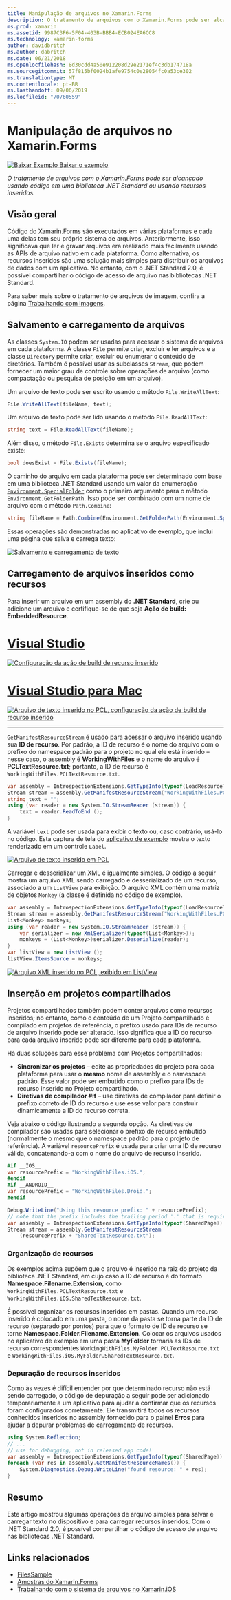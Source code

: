 ```yaml
---
title: Manipulação de arquivos no Xamarin.Forms
description: O tratamento de arquivos com o Xamarin.Forms pode ser alcançado usando código em uma biblioteca .NET Standard ou usando recursos inseridos.
ms.prod: xamarin
ms.assetid: 9987C3F6-5F04-403B-BBB4-ECB024EA6CC8
ms.technology: xamarin-forms
author: davidbritch
ms.author: dabritch
ms.date: 06/21/2018
ms.openlocfilehash: 8d30cdd4a50e912208d29e2171ef4c3db174718a
ms.sourcegitcommit: 57f815bf0024b1afe9754c0e28054fc0a53ce302
ms.translationtype: MT
ms.contentlocale: pt-BR
ms.lasthandoff: 09/06/2019
ms.locfileid: "70760559"
---
```

# <a name="file-handling-in-xamarinforms"></a>Manipulação de arquivos no Xamarin.Forms

[![Baixar Exemplo](~/media/shared/download.png) Baixar o exemplo](https://docs.microsoft.com/samples/xamarin/xamarin-forms-samples/workingwithfiles)

_O tratamento de arquivos com o Xamarin.Forms pode ser alcançado usando código em uma biblioteca .NET Standard ou usando recursos inseridos._

## <a name="overview"></a>Visão geral

Código do Xamarin.Forms são executados em várias plataformas e cada uma delas tem seu próprio sistema de arquivos. Anteriormente, isso significava que ler e gravar arquivos era realizado mais facilmente usando as APIs de arquivo nativo em cada plataforma. Como alternativa, os recursos inseridos são uma solução mais simples para distribuir os arquivos de dados com um aplicativo. No entanto, com o .NET Standard 2.0, é possível compartilhar o código de acesso de arquivo nas bibliotecas .NET Standard.

Para saber mais sobre o tratamento de arquivos de imagem, confira a página [Trabalhando com imagens](~/xamarin-forms/user-interface/images.md).

<a name="Loading_and_Saving_Files" />

## <a name="saving-and-loading-files"></a>Salvamento e carregamento de arquivos

As classes `System.IO` podem ser usadas para acessar o sistema de arquivos em cada plataforma. A classe `File` permite criar, excluir e ler arquivos e a classe `Directory` permite criar, excluir ou enumerar o conteúdo de diretórios. Também é possível usar as subclasses `Stream`, que podem fornecer um maior grau de controle sobre operações de arquivo (como compactação ou pesquisa de posição em um arquivo).

Um arquivo de texto pode ser escrito usando o método `File.WriteAllText`:

```csharp
File.WriteAllText(fileName, text);
```

Um arquivo de texto pode ser lido usando o método `File.ReadAllText`:

```csharp
string text = File.ReadAllText(fileName);
```

Além disso, o método `File.Exists` determina se o arquivo especificado existe:

```csharp
bool doesExist = File.Exists(fileName);
```

O caminho do arquivo em cada plataforma pode ser determinado com base em uma biblioteca .NET Standard usando um valor da enumeração [`Environment.SpecialFolder`](xref:System.Environment.SpecialFolder) como o primeiro argumento para o método `Environment.GetFolderPath`. Isso pode ser combinado com um nome de arquivo com o método `Path.Combine`:

```csharp
string fileName = Path.Combine(Environment.GetFolderPath(Environment.SpecialFolder.LocalApplicationData), "temp.txt");
```

Essas operações são demonstradas no aplicativo de exemplo, que inclui uma página que salva e carrega texto:

[![Salvamento e carregamento de texto](files-images/saveandload-sml.png "Salvamento e carregamento de texto no aplicativo")](files-images/saveandload.png#lightbox "Salvamento e carregamento de texto no aplicativo")

<a name="Loading_Files_Embedded_as_Resources" />

## <a name="loading-files-embedded-as-resources"></a>Carregamento de arquivos inseridos como recursos

Para inserir um arquivo em um assembly do **.NET Standard**, crie ou adicione um arquivo e certifique-se de que seja **Ação de build: EmbeddedResource**.

# <a name="visual-studiotabwindows"></a>[Visual Studio](#tab/windows)

[![Configuração da ação de build de recurso inserido](files-images/vs-embeddedresource-sml.png "Configuração da ação de build de recurso inserido")](files-images/vs-embeddedresource.png#lightbox "Configuração da ação de build de recurso inserido")

# <a name="visual-studio-for-mactabmacos"></a>[Visual Studio para Mac](#tab/macos)

[![Arquivo de texto inserido no PCL, configuração da ação de build de recurso inserido](files-images/xs-embeddedresource-sml.png "Configuração da ação de build de recurso inserido")](files-images/xs-embeddedresource.png#lightbox "Configuração da ação de build de recurso inserido")

-----

`GetManifestResourceStream` é usado para acessar o arquivo inserido usando sua **ID de recurso**. Por padrão, a ID de recurso é o nome do arquivo com o prefixo do namespace padrão para o projeto no qual ele está inserido – nesse caso, o assembly é **WorkingWithFiles** e o nome do arquivo é **PCLTextResource.txt**; portanto, a ID de recurso é `WorkingWithFiles.PCLTextResource.txt`.

```csharp
var assembly = IntrospectionExtensions.GetTypeInfo(typeof(LoadResourceText)).Assembly;
Stream stream = assembly.GetManifestResourceStream("WorkingWithFiles.PCLTextResource.txt");
string text = "";
using (var reader = new System.IO.StreamReader (stream)) {
    text = reader.ReadToEnd ();
}
```

A variável `text` pode ser usada para exibir o texto ou, caso contrário, usá-lo no código. Esta captura de tela do [aplicativo de exemplo](https://docs.microsoft.com/samples/xamarin/xamarin-forms-samples/workingwithfiles) mostra o texto renderizado em um controle `Label`.

 [![Arquivo de texto inserido em PCL](files-images/pcltext-sml.png "Arquivo de texto inserido no PCL exibido no aplicativo")](files-images/pcltext.png#lightbox "Arquivo de texto inserido no PCL exibido no aplicativo")

Carregar e desserializar um XML é igualmente simples. O código a seguir mostra um arquivo XML sendo carregado e desserializado de um recurso, associado a um `ListView` para exibição. O arquivo XML contém uma matriz de objetos `Monkey` (a classe é definida no código de exemplo).

```csharp
var assembly = IntrospectionExtensions.GetTypeInfo(typeof(LoadResourceText)).Assembly;
Stream stream = assembly.GetManifestResourceStream("WorkingWithFiles.PCLXmlResource.xml");
List<Monkey> monkeys;
using (var reader = new System.IO.StreamReader (stream)) {
    var serializer = new XmlSerializer(typeof(List<Monkey>));
    monkeys = (List<Monkey>)serializer.Deserialize(reader);
}
var listView = new ListView ();
listView.ItemsSource = monkeys;
```

 [![Arquivo XML inserido no PCL, exibido em ListView](files-images/pclxml-sml.png "Arquivo XML inserido no PCL, exibido em ListView")](files-images/pclxml.png#lightbox "Arquivo XML inserido no PCL, exibido em ListView")

<a name="Embedding_in_Shared_Projects" />

## <a name="embedding-in-shared-projects"></a>Inserção em projetos compartilhados

Projetos compartilhados também podem conter arquivos como recursos inseridos; no entanto, como o conteúdo de um Projeto compartilhado é compilado em projetos de referência, o prefixo usado para IDs de recurso de arquivo inserido pode ser alterado. Isso significa que a ID do recurso para cada arquivo inserido pode ser diferente para cada plataforma.

Há duas soluções para esse problema com Projetos compartilhados:

- **Sincronizar os projetos** – edite as propriedades do projeto para cada plataforma para usar o **mesmo** nome de assembly e o namespace padrão. Esse valor pode ser embutido como o prefixo para IDs de recurso inserido no Projeto compartilhado.
- **Diretivas de compilador #if** – use diretivas de compilador para definir o prefixo correto de ID do recurso e use esse valor para construir dinamicamente a ID do recurso correta.

Veja abaixo o código ilustrando a segunda opção. As diretivas de compilador são usadas para selecionar o prefixo de recurso embutido (normalmente o mesmo que o namespace padrão para o projeto de referência). A variável `resourcePrefix` é usada para criar uma ID de recurso válida, concatenando-a com o nome do arquivo de recurso inserido.

```csharp
#if __IOS__
var resourcePrefix = "WorkingWithFiles.iOS.";
#endif
#if __ANDROID__
var resourcePrefix = "WorkingWithFiles.Droid.";
#endif

Debug.WriteLine("Using this resource prefix: " + resourcePrefix);
// note that the prefix includes the trailing period '.' that is required
var assembly = IntrospectionExtensions.GetTypeInfo(typeof(SharedPage)).Assembly;
Stream stream = assembly.GetManifestResourceStream
    (resourcePrefix + "SharedTextResource.txt");
```

<a name="Organizing_Resources" />

### <a name="organizing-resources"></a>Organização de recursos

Os exemplos acima supõem que o arquivo é inserido na raiz do projeto da biblioteca .NET Standard, em cujo caso a ID de recurso é do formato **Namespace.Filename.Extension**, como `WorkingWithFiles.PCLTextResource.txt` e `WorkingWithFiles.iOS.SharedTextResource.txt`.

É possível organizar os recursos inseridos em pastas. Quando um recurso inserido é colocado em uma pasta, o nome da pasta se torna parte da ID de recurso (separado por pontos) para que o formato de ID de recurso se torne **Namespace.Folder.Filename.Extension**. Colocar os arquivos usados no aplicativo de exemplo em uma pasta **MyFolder** tornaria as IDs de recurso correspondentes `WorkingWithFiles.MyFolder.PCLTextResource.txt` e `WorkingWithFiles.iOS.MyFolder.SharedTextResource.txt`.

<a name="Debugging_Embedded_Resources" />

### <a name="debugging-embedded-resources"></a>Depuração de recursos inseridos

Como às vezes é difícil entender por que determinado recurso não está sendo carregado, o código de depuração a seguir pode ser adicionado temporariamente a um aplicativo para ajudar a confirmar que os recursos foram configurados corretamente. Ele transmitirá todos os recursos conhecidos inseridos no assembly fornecido para o painel **Erros** para ajudar a depurar problemas de carregamento de recursos.

```csharp
using System.Reflection;
// ...
// use for debugging, not in released app code!
var assembly = IntrospectionExtensions.GetTypeInfo(typeof(SharedPage)).Assembly;
foreach (var res in assembly.GetManifestResourceNames()) {
    System.Diagnostics.Debug.WriteLine("found resource: " + res);
}
```

## <a name="summary"></a>Resumo

Este artigo mostrou algumas operações de arquivo simples para salvar e carregar texto no dispositivo e para carregar recursos inseridos. Com o .NET Standard 2.0, é possível compartilhar o código de acesso de arquivo nas bibliotecas .NET Standard.

## <a name="related-links"></a>Links relacionados

- [FilesSample](https://docs.microsoft.com/samples/xamarin/xamarin-forms-samples/workingwithfiles)
- [Amostras do Xamarin.Forms](https://github.com/xamarin/xamarin-forms-samples)
- [Trabalhando com o sistema de arquivos no Xamarin.iOS](~/ios/app-fundamentals/file-system.md)
